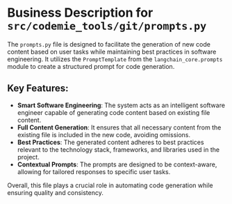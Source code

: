 # Business Description for `src/codemie_tools/git/prompts.py`

The `prompts.py` file is designed to facilitate the generation of new code content based on user tasks while maintaining best practices in software engineering. It utilizes the `PromptTemplate` from the `langchain_core.prompts` module to create a structured prompt for code generation. 

## Key Features:
- **Smart Software Engineering**: The system acts as an intelligent software engineer capable of generating code content based on existing file content.
- **Full Content Generation**: It ensures that all necessary content from the existing file is included in the new code, avoiding omissions.
- **Best Practices**: The generated content adheres to best practices relevant to the technology stack, frameworks, and libraries used in the project.
- **Contextual Prompts**: The prompts are designed to be context-aware, allowing for tailored responses to specific user tasks.

Overall, this file plays a crucial role in automating code generation while ensuring quality and consistency.